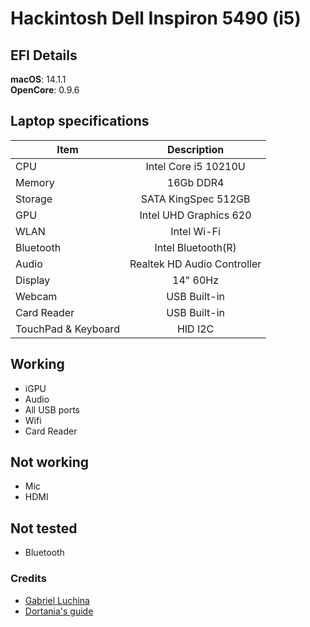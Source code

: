 # Hackintosh Dell Inspiron 5490 (i5)

## EFI Details
**macOS**: 14.1.1
<br>
**OpenCore**: 0.9.6


## Laptop specifications
|Item|Description|
|-|:-------:|
|CPU|Intel Core i5 10210U|
|Memory|16Gb DDR4|
|Storage|SATA KingSpec 512GB|
|GPU|Intel UHD Graphics 620|
|WLAN|Intel Wi-Fi|
|Bluetooth|Intel Bluetooth(R)|
|Audio|Realtek HD Audio Controller|
|Display|14" 60Hz|
|Webcam|USB Built-in|
|Card Reader|USB Built-in|
|TouchPad & Keyboard|HID I2C|

## Working
- iGPU
- Audio 
- All USB ports
- Wifi
- Card Reader

## Not working
- Mic
- HDMI

## Not tested
- Bluetooth


### Credits
- [Gabriel Luchina](https://github.com/luchina-gabriel/)
- [Dortania's guide](https://dortania.github.io/OpenCore-Install-Guide/)
